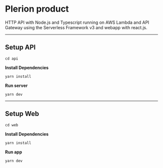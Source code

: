 # Plerion product

HTTP API with Node.js and Typescript running on AWS Lambda and API Gateway using the Serverless Framework v3 and webapp with react.js.

<hr/>

## Setup API

```
cd api
```

**Install Dependencies**

```
yarn install
```

**Run server**

```
yarn dev
```

<hr/>

## Setup Web

```
cd web
```

**Install Dependencies**

```
yarn install
```

**Run app**

```
yarn dev
```
